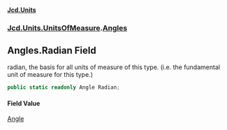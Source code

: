 #### [Jcd.Units](index 'index')
### [Jcd.Units.UnitsOfMeasure](Jcd.Units.UnitsOfMeasure 'Jcd.Units.UnitsOfMeasure').[Angles](Angles 'Jcd.Units.UnitsOfMeasure.Angles')

## Angles.Radian Field

radian, the basis for all units of measure of this type. (i.e. the fundamental unit of measure for this type.)

```csharp
public static readonly Angle Radian;
```

#### Field Value
[Angle](Angle 'Jcd.Units.UnitTypes.Angle')